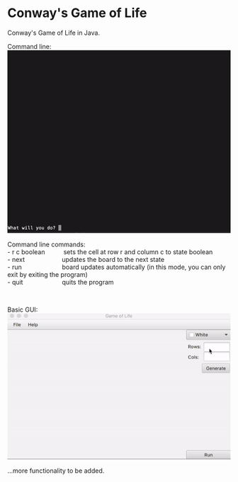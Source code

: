 <h1> Conway's Game of Life </h1>
<p>Conway's Game of Life in Java.</p>

Command line:</br>
![cli demo](gameoflife-cli-demo-1.gif)

<p>Command line commands: <br/>
- r c boolean&emsp;&emsp;&emsp;sets the cell at row r and column c to state boolean<br/>
- next&emsp;&emsp;&emsp;&emsp;&emsp;&emsp;updates the board to the next state<br/>
- run&emsp;&emsp;&emsp;&emsp;&emsp;&emsp;&ensp;board updates automatically (in this mode, you can only exit by exiting the program)<br/>
- quit&emsp;&emsp;&emsp;&emsp;&emsp;&emsp; quits the program</p>&emsp;

Basic GUI:</br>
![gui demo](gameoflife-gui-demo-1.gif)

...more functionality to be added.
